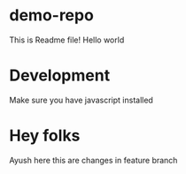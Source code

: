 # demo-repo
This is Readme file!
Hello world
# Development
Make sure you have javascript installed
# Hey folks 
Ayush here this are changes in feature branch
